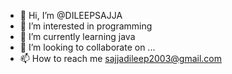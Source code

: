 - 👋 Hi, I’m @DILEEPSAJJA
- 👀 I’m interested in programming
- 🌱 I’m currently learning java
- 💞️ I’m looking to collaborate on ...
- 📫 How to reach me sajjadileep2003@gmail.com

<!---
DILEEPSAJJA/DILEEPSAJJA is a ✨ special ✨ repository because its `README.md` (this file) appears on your GitHub profile.
You can click the Preview link to take a look at your changes.
--->
